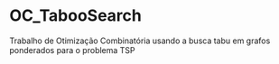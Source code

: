 # OC_TabooSearch
Trabalho de Otimização Combinatória usando a busca tabu em grafos ponderados para o problema TSP
